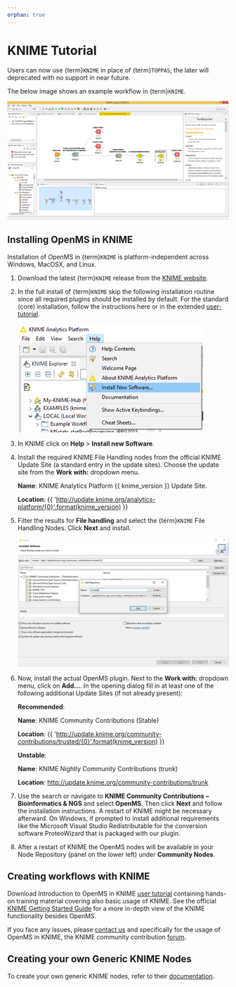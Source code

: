 ```yaml
---
orphan: true
---
```

KNIME Tutorial
==============

Users can now use {term}`KNIME` in place of {term}`TOPPAS`; the later will deprecated with no support in near future.

The below image shows an example workflow in {term}`KNIME`.

![](../../images/tutorials/knime/KNIME_screenshot.png)


## Installing OpenMS in KNIME

Installation of OpenMS in {term}`KNIME` is platform-independent across Windows, MacOSX, and Linux.

1. Download the latest {term}`KNIME` release from the [KNIME website](https://www.knime.com/).
2. In the full install of {term}`KNIME` skip the following installation routine since all required plugins should be
   installed by default. For the standard (core) installation, follow the instructions here or in the extended [user-tutorial](../../tutorials-and-quickstart-guides/openms-user-tutorial.md).

   ![](../../images/tutorials/knime/KNIME_Install.png)

3. In KNIME click on **Help** > **Install new Software**.
4. Install the required KNIME File Handling nodes from the official KNIME Update Site (a standard entry in the update
   sites). Choose the update site from the **Work with:** dropdown menu.

   **Name**: KNIME Analytics Platform {{ knime_version }} Update Site.

   **Location**: {{ 'http://update.knime.org/analytics-platform/{0}'.format(knime_version) }}

5. Filter the results for **File handling** and select the {term}`KNIME` File Handling Nodes. Click **Next** and install.

   ![](../../images/tutorials/knime/KNIME_update_site.jpeg)

6. Now, install the actual OpenMS plugin. Next to the **Work with:** dropdown menu, click on **Add...**. In the opening
   dialog fill in at least one of the following additional Update Sites (if not already present):

   **Recommended**:

   **Name**: KNIME Community Contributions (Stable)

   **Location**: {{ 'http://update.knime.org/community-contributions/trusted/{0}'.format(knime_version) }}

   **Unstable**:

   **Name**: KNIME Nightly Community Contributions (trunk)

   **Location**:  http://update.knime.org/community-contributions/trunk

7. Use the search or navigate to **KNIME Community Contributions – Bioinformatics & NGS** and select **OpenMS**. Then
   click **Next** and follow the installation instructions. A restart of KNIME might be necessary afterward. On Windows,
   if prompted to install additional requirements like the Microsoft Visual Studio Redistributable for the conversion
   software ProteoWizard that is packaged with our plugin.
8. After a restart of KNIME the OpenMS nodes will be available in your Node Repository (panel on the lower left) under
   **Community Nodes**.

## Creating workflows with KNIME

Download Introduction to OpenMS in KNIME [user tutorial](../../tutorials-and-quickstart-guides/openms-user-tutorial.md) containing hands-on training material covering also basic
usage of KNIME. See the official [KNIME Getting Started Guide](https://tech.knime.org/knime) for a more in-depth view of
the KNIME functionality besides OpenMS.

If you face any issues, please [contact us](../../quick-reference/contact-us.md) and specifically for the usage of OpenMS in KNIME, the KNIME community contribution [forum](https://forum.knime.com/c/community-extensions/openms/40).

## Creating your own Generic KNIME Nodes

To create your own generic KNIME nodes, refer to their [documentation](https://docs.knime.com/latest/pure_python_node_extensions_guide/index.html#introduction).
